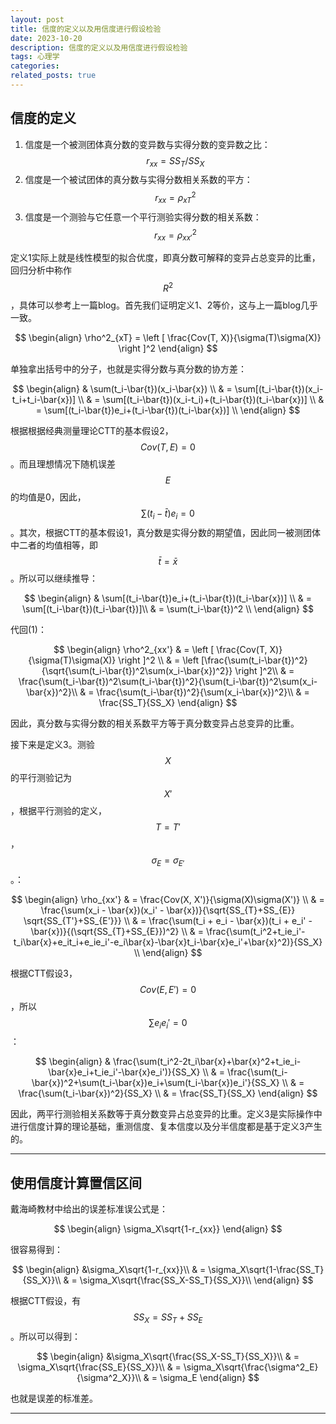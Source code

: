 ```yaml
---
layout: post
title: 信度的定义以及用信度进行假设检验
date: 2023-10-20 
description: 信度的定义以及用信度进行假设检验
tags: 心理学
categories:  
related_posts: true
---
```


## 信度的定义

1. 信度是一个被测团体真分数的变异数与实得分数的变异数之比： $$r_{xx} = SS_T/SS_X$$
2. 信度是一个被试团体的真分数与实得分数相关系数的平方： $$r_{xx} = \rho^2_{xT}$$
3. 信度是一个测验与它任意一个平行测验实得分数的相关系数： $$r_{xx} = \rho^2_{xx'}$$

定义1实际上就是线性模型的拟合优度，即真分数可解释的变异占总变异的比重，回归分析中称作 $$R^2$$，具体可以参考上一篇blog。首先我们证明定义1、2等价，这与上一篇blog几乎一致。

$$
\begin{align}
\rho^2_{xT} = \left [ \frac{Cov(T, X)}{\sigma(T)\sigma(X)} \right ]^2
\end{align}
$$

单独拿出括号中的分子，也就是实得分数与真分数的协方差：

$$
\begin{align}
& \sum(t_i-\bar{t})(x_i-\bar{x}) \\
& = \sum[(t_i-\bar{t})(x_i-t_i+t_i-\bar{x})] \\
& = \sum[(t_i-\bar{t})(x_i-t_i)+(t_i-\bar{t})(t_i-\bar{x})] \\
& = \sum[(t_i-\bar{t})e_i+(t_i-\bar{t})(t_i-\bar{x})] \\
\end{align}
$$

根据根据经典测量理论CTT的基本假设2， $$Cov(T, E)=0$$。而且理想情况下随机误差 $$E$$ 的均值是0，因此， $$\sum(t_i-\bar{t})e_i=0$$。其次，根据CTT的基本假设1，真分数是实得分数的期望值，因此同一被测团体中二者的均值相等，即 $$\bar{t} = \bar{x}$$。所以可以继续推导：

$$
\begin{align}
& \sum[(t_i-\bar{t})e_i+(t_i-\bar{t})(t_i-\bar{x})] \\
& = \sum[(t_i-\bar{t})(t_i-\bar{t})]\\
& = \sum(t_i-\bar{t})^2 \\
\end{align}
$$

代回(1)：

$$
\begin{align}
\rho^2_{xx'} & = \left [ \frac{Cov(T, X)}{\sigma(T)\sigma(X)} \right ]^2 \\
& = \left [\frac{\sum(t_i-\bar{t})^2}{\sqrt{\sum(t_i-\bar{t})^2\sum(x_i-\bar{x})^2}} \right ]^2\\
& = \frac{\sum(t_i-\bar{t})^2\sum(t_i-\bar{t})^2}{\sum(t_i-\bar{t})^2\sum(x_i-\bar{x})^2}\\
& = \frac{\sum(t_i-\bar{t})^2}{\sum(x_i-\bar{x})^2}\\
& = \frac{SS_T}{SS_X}
\end{align}
$$

因此，真分数与实得分数的相关系数平方等于真分数变异占总变异的比重。

接下来是定义3。测验 $$X$$ 的平行测验记为 $$X'$$，根据平行测验的定义， $$T=T'$$， $$\sigma_{E}=\sigma_{E'}$$。：

$$
\begin{align}
\rho_{xx'} & = \frac{Cov(X, X')}{\sigma(X)\sigma(X')} \\
& =  \frac{\sum(x_i - \bar{x})(x_i' - \bar{x})}{\sqrt{SS_{T}+SS_{E}} \sqrt{SS_{T'}+SS_{E'}}} \\
& =  \frac{\sum(t_i + e_i - \bar{x})(t_i + e_i' - \bar{x})}{(\sqrt{SS_{T}+SS_{E}})^2} \\
& =  \frac{\sum(t_i^2+t_ie_i'-t_i\bar{x}+e_it_i+e_ie_i'-e_i\bar{x}-\bar{x}t_i-\bar{x}e_i'+\bar{x}^2)}{SS_X} \\
\end{align}
$$

根据CTT假设3， $$Cov(E, E')=0$$，所以 $$\sum e_ie_i'=0$$：

$$
\begin{align}
& \frac{\sum(t_i^2-2t_i\bar{x}+\bar{x}^2+t_ie_i-\bar{x}e_i+t_ie_i'-\bar{x}e_i')}{SS_X} \\
& =  \frac{\sum(t_i-\bar{x})^2+\sum(t_i-\bar{x})e_i+\sum(t_i-\bar{x})e_i'}{SS_X} \\
& =  \frac{\sum(t_i-\bar{x})^2}{SS_X} \\
& =  \frac{SS_T}{SS_X}
\end{align}
$$

因此，两平行测验相关系数等于真分数变异占总变异的比重。定义3是实际操作中进行信度计算的理论基础，重测信度、复本信度以及分半信度都是基于定义3产生的。

***

## 使用信度计算置信区间

戴海崎教材中给出的误差标准误公式是：

$$
\begin{align}
\sigma_X\sqrt{1-r_{xx}}
\end{align}
$$

很容易得到：

$$
\begin{align}
&\sigma_X\sqrt{1-r_{xx}}\\
& = \sigma_X\sqrt{1-\frac{SS_T}{SS_X}}\\
& = \sigma_X\sqrt{\frac{SS_X-SS_T}{SS_X}}\\
\end{align}
$$

根据CTT假设，有 $$SS_X = SS_T + SS_E$$。所以可以得到：

$$
\begin{align}
&\sigma_X\sqrt{\frac{SS_X-SS_T}{SS_X}}\\
& = \sigma_X\sqrt{\frac{SS_E}{SS_X}}\\
& = \sigma_X\sqrt{\frac{\sigma^2_E}{\sigma^2_X}}\\
& = \sigma_E
\end{align}
$$

也就是误差的标准差。

***


